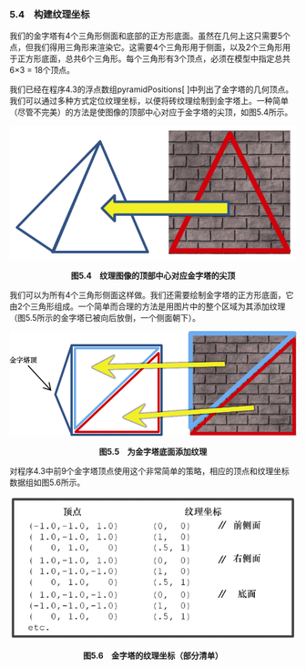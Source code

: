 ### 5.4　构建纹理坐标

我们的金字塔有4个三角形侧面和底部的正方形底面。虽然在几何上这只需要5个点，但我们得用三角形来渲染它。这需要4个三角形用于侧面，以及2个三角形用于正方形底面，总共6个三角形。每个三角形有3个顶点，必须在模型中指定总共6×3 = 18个顶点。

我们已经在程序4.3的浮点数组pyramidPositions[ ]中列出了金字塔的几何顶点。我们可以通过多种方式定位纹理坐标，以便将砖纹理绘制到金字塔上。一种简单（尽管不完美）的方法是使图像的顶部中心对应于金字塔的尖顶，如图5.4所示。

![129.png](../images/129.png)
<center class="my_markdown"><b class="my_markdown">图5.4　纹理图像的顶部中心对应金字塔的尖顶</b></center>

我们可以为所有4个三角形侧面这样做。我们还需要绘制金字塔的正方形底面，它由2个三角形组成。一个简单而合理的方法是用图片中的整个区域为其添加纹理（图5.5所示的金字塔已被向后放倒，一个侧面朝下）。

![130.png](../images/130.png)
<center class="my_markdown"><b class="my_markdown">图5.5　为金字塔底面添加纹理</b></center>

对程序4.3中前9个金字塔顶点使用这个非常简单的策略，相应的顶点和纹理坐标数据组如图5.6所示。

![131.png](../images/131.png)
<center class="my_markdown"><b class="my_markdown">图5.6　金字塔的纹理坐标（部分清单）</b></center>

